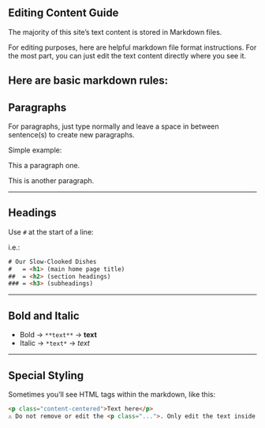 ## Editing Content Guide

The majority of this site’s text content is stored in Markdown files.

For editing purposes, here are helpful markdown file format instructions. For the most part, you can just edit the text content directly where you see it.

## Here are basic markdown rules:

## Paragraphs

For paragraphs, just type normally and leave a space in between sentence(s) to create new paragraphs.

Simple example: 

This a paragraph one. 

This is another paragraph. 

---

## Headings

Use `#` at the start of a line:

i.e.:

```html
# Our Slow-Clooked Dishes
#   = <h1> (main home page title)
##  = <h2> (section headings)
### = <h3> (subheadings)
```

---


## Bold and Italic

- Bold → `**text**` → **text**
- Italic → `*text*` → _text_

---

## Special Styling

Sometimes you’ll see HTML tags within the markdown, like this:

```html
<p class="content-centered">Text here</p>
⚠️ Do not remove or edit the <p class="...">. Only edit the text inside.
```
